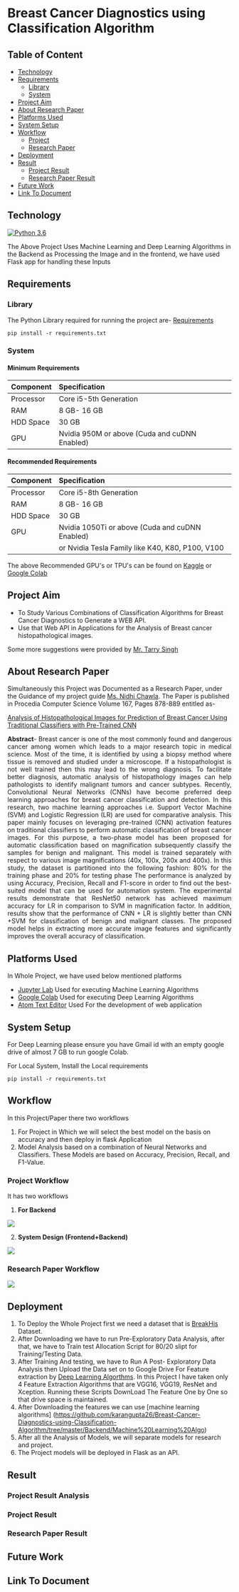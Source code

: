 # Breast Cancer Diagnostics using Classification Algorithm

## Table of Content
* [Technology](#Technology)
* [Requirements](#Requirements)
  * [Library](#Requirements)
  * [System](#System)
* [Project Aim](#Project-Aim)
* [About Research Paper](#About-Research-Paper)
* [Platforms Used](#Platforms-Used)
* [System Setup](#System-Setup)
* [Workflow](#Workflow)
  * [Project](#Project-Workflow)
  * [Research Paper](#Research-Paper-Workflow)
* [Deployment](#Deployment)
* [Result](#Result)
  * [Project Result](#Project-Result)
  * [Research Paper Result](#Research-Paper-Result)
* [Future Work](#Future-Work)
* [Link To Document](#Document)

## Technology
[![Python 3.6](https://img.shields.io/badge/python-3.6-blue.svg)](https://www.python.org/downloads/release/python-360/)

The Above Project Uses Machine Learning and Deep Learning Algorithms in the Backend as Processing the Image and
in the frontend, we have used Flask app for handling these Inputs

## Requirements
### Library
The Python Library required for running the project are- [Requirements](https://github.com/karangupta26/Breast-Cancer-Diagnostics-using-Classification-Algorithm/blob/master/Backend/Library%20Needed/requirements.txt)

    pip install -r requirements.txt

### System
#### Minimum Requirements

| Component       | Specification                                 |
| :-------------  | :-------------------------------------------  |
| Processor       | Core i5-5th Generation                        |
| RAM             | 8 GB- 16 GB                                   |
| HDD Space       | 30 GB                                         |
| GPU             | Nvidia 950M or above (Cuda and cuDNN Enabled) |        

#### Recommended Requirements

| Component       | Specification                                            |
| :-------------  | :------------------------------------------------------  |
| Processor       | Core i5-8th Generation                                   |
| RAM             | 8 GB- 16 GB                                              |
| HDD Space       | 30 GB                                                    |
| GPU             | Nvidia 1050Ti or above (Cuda and cuDNN Enabled)          |
|                 | or Nvidia Tesla Family like K40, K80, P100, V100        |

The above Recommended GPU's or TPU's can be found on [Kaggle](https://www.kaggle.com/) or
[Google Colab](https://colab.research.google.com/)

## Project Aim
* To Study Various Combinations of Classification Algorithms for Breast Cancer Diagnostics to Generate a WEB API.
* Use that Web API in Applications for the Analysis of Breast cancer histopathological images.

Some more suggestions were provided by [Mr. Tarry Singh](https://www.linkedin.com/in/tarrysingh/)

## About Research Paper
Simultaneously this Project was Documented as a Research Paper, under the Guidance of my project guide
[Ms. Nidhi Chawla](https://www.linkedin.com/in/nidhi-chawla-044a999b/). The Paper is published
in Procedia Computer Science Volume 167, Pages 878-889 entitled as-

[Analysis of Histopathological Images for Prediction of Breast Cancer Using Traditional Classifiers with Pre-Trained CNN](https://doi.org/10.1016/j.procs.2020.03.427)

<p style="text-align:justify;"><b>Abstract</b>- Breast cancer is one of the most commonly found and dangerous cancer among women which leads to a major research topic in medical science. Most of the time, it is identified by using a biopsy method where tissue is removed and studied under a microscope. If a histopathologist is not well trained then this may lead to the wrong diagnosis. To facilitate better diagnosis, automatic analysis of histopathology images can help pathologists to identify malignant tumors and cancer subtypes. Recently, Convolutional Neural Networks (CNNs) have become preferred deep learning approaches for breast cancer classification and detection. In this research, two machine learning approaches i.e. Support Vector Machine (SVM) and Logistic Regression (LR) are used for comparative analysis. This paper mainly focuses on leveraging pre-trained (CNN) activation features on traditional classifiers to perform automatic classification of breast cancer images. For this purpose, a two-phase model has been proposed for automatic classification based on magnification subsequently classify the samples for benign and malignant. This model is trained separately with respect to various image magnifications (40x, 100x, 200x and 400x). In this study, the dataset is partitioned into the following fashion: 80% for the training phase and 20% for testing phase The performance is analyzed by using Accuracy, Precision, Recall and F1-score in order to find out the best-suited model that can be used for automation system. The experimental results demonstrate that ResNet50 network has achieved maximum accuracy for LR in comparison to SVM in magnification factor. In addition, results show that the performance of CNN + LR is slightly better than CNN +SVM for classification of benign and malignant classes. The proposed model helps in extracting more accurate image features and significantly improves the overall accuracy of classification.


## Platforms Used

In Whole Project, we have used below mentioned platforms
* [Jupyter Lab](https://jupyter.org/)
  Used for executing Machine Learning Algorithms
* [Google Colab](https://colab.research.google.com/)
  Used for executing Deep Learning Algorithms
* [Atom Text Editor](https://atom.io/)
  Used For the development of web application


## System Setup

For Deep Learning please ensure you have Gmail id with an empty google drive of almost 7 GB to run google Colab.

For Local System, Install the Local requirements

    pip install -r requirements.txt

## Workflow

In this Project/Paper there two workflows
1. For Project in Which we will select the best model on the basis on accuracy and then deploy in flask Application
2. Model Analysis based on a combination of Neural Networks and Classifiers. These Models are based on Accuracy, Precision, Recall, and F1-Value.

### Project Workflow

It has two workflows

1. **For Backend**
<img src="Documents/Images/Module-1.jpg">

2. **System Design (Frontend+Backend)**

<img src="Documents/Images/System-Design.jpg">

### Research Paper Workflow

<img src="Documents/Images/Paper-Work-Flow.jpg">

## Deployment

1. To Deploy the Whole Project first we need a dataset that is [BreakHis](https://web.inf.ufpr.br/vri/databases/breast-cancer-histopathological-database-breakhis/) Dataset.
2. After Downloading we have to run Pre-Exploratory Data Analysis, after that, we have to Train test Allocation Script for 80/20 slipt for Training/Testing Data.
3. After Training And testing, we have to Run A Post- Exploratory Data Analysis then Upload the Data set on to Google Drive For Feature extraction by [Deep Learning Algorthms](https://github.com/karangupta26/Breast-Cancer-Diagnostics-using-Classification-Algorithm/tree/master/Backend/CNN). In this Project I have taken only 4 Feature Extraction Algorithms that are VGG16, VGG19, ResNet and Xception. Running these Scripts DownLoad The Feature One by One so that drive space is maintained.
4. After Downloading the features we can use [machine learning algorithms] (https://github.com/karangupta26/Breast-Cancer-Diagnostics-using-Classification-Algorithm/tree/master/Backend/Machine%20Learning%20Algo)
5. After all the Analysis of Models, we will separate models for research and project.
6. The Project models will be deployed in Flask as an API.

## Result
### Project Result Analysis

### Project Result
### Research Paper Result

## Future Work

## Link To Document
